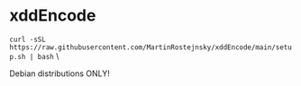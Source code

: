 # xddEncode
`curl -sSL https://raw.githubusercontent.com/MartinRostejnsky/xddEncode/main/setup.sh | bash` \

Debian distributions ONLY!
